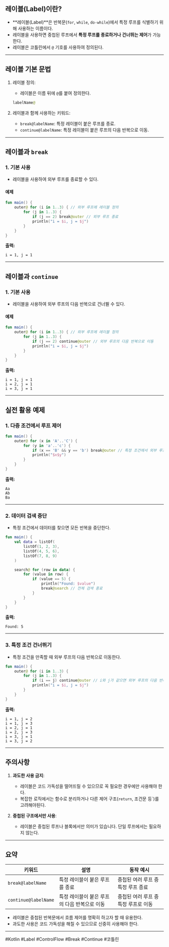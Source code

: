 ## **레이블(Label)이란?**
- **레이블(Label)**은 반복문(`for`, `while`, `do-while`)에서 특정 루프를 식별하기 위해 사용하는 이름이다.
- 레이블을 사용하면 중첩된 루프에서 **특정 루프를 종료하거나 건너뛰는 제어**가 가능한다.
- 레이블은 코틀린에서 `@` 기호를 사용하여 정의된다.

---

## **레이블 기본 문법**
1. 레이블 정의:
    - 레이블은 이름 뒤에 `@`를 붙여 정의한다.
   ```kotlin
   labelName@
   ```

2. 레이블과 함께 사용하는 키워드:
    - `break@labelName`: 특정 레이블이 붙은 루프를 종료.
    - `continue@labelName`: 특정 레이블이 붙은 루프의 다음 반복으로 이동.

---

## **레이블과 `break`**

### **1. 기본 사용**
- 레이블을 사용하여 외부 루프를 종료할 수 있다.

#### **예제**
```kotlin
fun main() {
    outer@ for (i in 1..3) { // 외부 루프에 레이블 정의
        for (j in 1..3) {
            if (j == 2) break@outer // 외부 루프 종료
            println("i = $i, j = $j")
        }
    }
}
```
**출력:**
```
i = 1, j = 1
```

---

## **레이블과 `continue`**

### **1. 기본 사용**
- 레이블을 사용하여 외부 루프의 다음 반복으로 건너뛸 수 있다.

#### **예제**
```kotlin
fun main() {
    outer@ for (i in 1..3) { // 외부 루프에 레이블 정의
        for (j in 1..3) {
            if (j == 2) continue@outer // 외부 루프의 다음 반복으로 이동
            println("i = $i, j = $j")
        }
    }
}
```
**출력:**
```
i = 1, j = 1
i = 2, j = 1
i = 3, j = 1
```

---

## **실전 활용 예제**

### **1. 다중 조건에서 루프 제어**
```kotlin
fun main() {
    outer@ for (x in 'A'..'C') {
        for (y in 'a'..'c') {
            if (x == 'B' && y == 'b') break@outer // 특정 조건에서 외부 루프 종료
            println("$x$y")
        }
    }
}
```
**출력:**
```
Aa
Ab
Ba
```

---

### **2. 데이터 검색 중단**
- 특정 조건에서 데이터를 찾으면 모든 반복을 중단한다.

```kotlin
fun main() {
    val data = listOf(
        listOf(1, 2, 3),
        listOf(4, 5, 6),
        listOf(7, 8, 9)
    )

    search@ for (row in data) {
        for (value in row) {
            if (value == 5) {
                println("Found: $value")
                break@search // 전체 검색 종료
            }
        }
    }
}
```
**출력:**
```
Found: 5
```

---

### **3. 특정 조건 건너뛰기**
- 특정 조건을 만족할 때 외부 루프의 다음 반복으로 이동한다.

```kotlin
fun main() {
    outer@ for (i in 1..3) {
        for (j in 1..3) {
            if (i == j) continue@outer // i와 j가 같으면 외부 루프의 다음 반복으로 이동
            println("i = $i, j = $j")
        }
    }
}
```
**출력:**
```
i = 1, j = 2
i = 1, j = 3
i = 2, j = 1
i = 2, j = 3
i = 3, j = 1
i = 3, j = 2
```

---

## **주의사항**

1. **과도한 사용 금지**:
    - 레이블은 코드 가독성을 떨어뜨릴 수 있으므로 꼭 필요한 경우에만 사용해야 한다.
    - 복잡한 로직에서는 함수로 분리하거나 다른 제어 구조(`return`, 조건문 등`)를 고려해야된다.

2. **중첩된 구조에서만 사용**:
    - 레이블은 중첩된 루프나 블록에서만 의미가 있습니다. 단일 루프에서는 필요하지 않는다.

---

## **요약**

| 키워드               | 설명                                      | 동작 예시                                |
|----------------------|------------------------------------------|------------------------------------------|
| `break@labelName`    | 특정 레이블이 붙은 루프를 종료           | 중첩된 여러 루프 중 특정 루프 종료       |
| `continue@labelName` | 특정 레이블이 붙은 루프의 다음 반복으로 이동 | 중첩된 여러 루프 중 특정 루프로 이동      |

- 레이블은 중첩된 반복문에서 흐름 제어를 명확히 하고자 할 때 유용한다.
- 과도한 사용은 코드 가독성을 해칠 수 있으므로 신중히 사용해야 한다.

---

#Kotlin #Label #ControlFlow #Break #Continue #코틀린